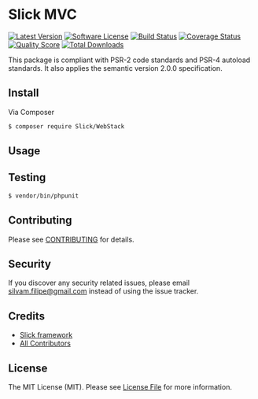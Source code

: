 # Slick MVC

[![Latest Version](https://img.shields.io/github/release/slickframework/mvc.svg?style=flat-square)](https://github.com/slickframework/mvc/releases)
[![Software License](https://img.shields.io/badge/license-MIT-brightgreen.svg?style=flat-square)](LICENSE.md)
[![Build Status](https://img.shields.io/travis/slickframework/mvc/master.svg?style=flat-square)](https://travis-ci.org/slickframework/mvc)
[![Coverage Status](https://img.shields.io/scrutinizer/coverage/g/slickframework/mvc/master.svg?style=flat-square)](https://scrutinizer-ci.com/g/slickframework/mvc/code-structure?branch=master)
[![Quality Score](https://img.shields.io/scrutinizer/g/slickframework/mvc/master.svg?style=flat-square)](https://scrutinizer-ci.com/g/slickframework/mvc?branch=master)
[![Total Downloads](https://img.shields.io/packagist/dt/Slick/WebStack.svg?style=flat-square)](https://packagist.org/packages/Slick/WebStack)


This package is compliant with PSR-2 code standards and PSR-4 autoload standards.
It also applies the semantic version 2.0.0 specification.

## Install

Via Composer

``` bash
$ composer require Slick/WebStack
```

## Usage

## Testing

``` bash
$ vendor/bin/phpunit
```

## Contributing

Please see [CONTRIBUTING](CONTRIBUTING.md) for details.

## Security

If you discover any security related issues, please email silvam.filipe@gmail.com instead of using the issue tracker.

## Credits

- [Slick framework](https://github.com/slickframework)
- [All Contributors](https://github.com/slickframework/mvc/graphs/contributors)

## License

The MIT License (MIT). Please see [License File](LICENSE.md) for more information.
